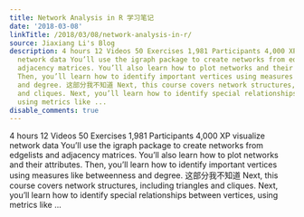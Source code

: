 ```yaml
---
title: Network Analysis in R 学习笔记
date: '2018-03-08'
linkTitle: /2018/03/08/network-analysis-in-r/
source: Jiaxiang Li's Blog
description: 4 hours 12 Videos 50 Exercises 1,981 Participants 4,000 XP visualize
  network data You’ll use the igraph package to create networks from edgelists and
  adjacency matrices. You’ll also learn how to plot networks and their attributes.
  Then, you’ll learn how to identify important vertices using measures like betweenness
  and degree. 这部分我不知道 Next, this course covers network structures, including triangles
  and cliques. Next, you’ll learn how to identify special relationships between vertices,
  using metrics like ...
disable_comments: true
---
```

4 hours 12 Videos 50 Exercises 1,981 Participants 4,000 XP visualize network data You’ll use the igraph package to create networks from edgelists and adjacency matrices. You’ll also learn how to plot networks and their attributes. Then, you’ll learn how to identify important vertices using measures like betweenness and degree. 这部分我不知道 Next, this course covers network structures, including triangles and cliques. Next, you’ll learn how to identify special relationships between vertices, using metrics like ...
